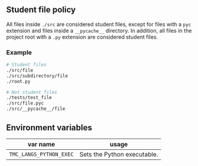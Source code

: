 ## Student file policy

All files inside `./src` are considered student files, except for files with a `pyc` extension and files inside a `__pycache__` directory. In addition, all files in the project root with a `.py` extension are considered student files.

### Example

```bash
# Student files
./src/file
./src/subdirectory/file
./root.py

# Not student files
./tests/test_file
./src/file.pyc
./src/__pycache__/file
```

## Environment variables

| var name                | usage                       |
| ----------------------- | --------------------------- |
| `TMC_LANGS_PYTHON_EXEC` | Sets the Python executable. |

